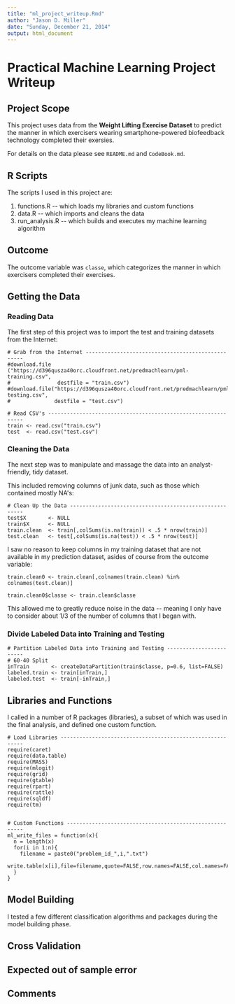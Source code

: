 ```yaml
---
title: "ml_project_writeup.Rmd"
author: "Jason D. Miller"
date: "Sunday, December 21, 2014"
output: html_document
---
```


# Practical Machine Learning Project Writeup

## Project Scope
This project uses data from the **Weight Lifting Exercise Dataset** to predict the manner in which exercisers wearing smartphone-powered biofeedback technology completed their exersies.

For details on the data please see `README.md` and `CodeBook.md`.

## R Scripts
The scripts I used in this project are:
1. functions.R -- which loads my libraries and custom functions
2. data.R -- which imports and cleans the data
3. run_analysis.R -- which builds and executes my machine learning algorithm

## Outcome
The outcome variable was `classe`, which categorizes the manner in which exercisers completed their exercises.
 
## Getting the Data
### Reading Data
The first step of this project was to import the test and training datasets from the Internet:

```{r}
# Grab from the Internet --------------------------------------------------
#download.file ("https://d396qusza40orc.cloudfront.net/predmachlearn/pml-training.csv",
#               destfile = "train.csv")
#download.file("https://d396qusza40orc.cloudfront.net/predmachlearn/pml-testing.csv",
#              destfile = "test.csv")

# Read CSV's --------------------------------------------------------------
train <- read.csv("train.csv")
test  <- read.csv("test.csv")
```

### Cleaning the Data
The next step was to manipulate and massage the data into an analyst-friendly, tidy dataset.

This included removing columns of junk data, such as those which contained mostly NA's:

```{r}
# Clean Up the Data -------------------------------------------------------
test$X       <- NULL
train$X      <- NULL
train.clean  <- train[,colSums(is.na(train)) < .5 * nrow(train)]
test.clean   <- test[,colSums(is.na(test)) < .5 * nrow(test)]
```

I saw no reason to keep columns in my training dataset that are not available in my prediction dataset, asides of course from the outcome variable:

```{r}
train.clean0 <- train.clean[,colnames(train.clean) %in% colnames(test.clean)]

train.clean0$classe <- train.clean$classe
```

This allowed me to greatly reduce noise in the data -- meaning I only have to consider about 1/3 of the number of columns that I began with.

### Divide Labeled Data into Training and Testing
```{r}
# Partition Labeled Data into Training and Testing ------------------------
# 60-40 Split
inTrain       <- createDataPartition(train$classe, p=0.6, list=FALSE)
labeled.train <- train[inTrain,]
labeled.test  <- train[-inTrain,]
```

## Libraries and Functions
I called in a number of R packages (libraries), a subset of which was used in the final analysis, and defined one custom function.

```{r}
# Load Libraries ----------------------------------------------------------
require(caret)
require(data.table)
require(MASS)
require(mlogit)
require(grid)
require(gtable)
require(rpart)
require(rattle)
require(sqldf)
require(tm)


# Custom Functions --------------------------------------------------------
ml_write_files = function(x){
  n = length(x)
  for(i in 1:n){
    filename = paste0("problem_id_",i,".txt")
    write.table(x[i],file=filename,quote=FALSE,row.names=FALSE,col.names=FALSE)
  }
}

```

## Model Building
I tested a few different classification algorithms and packages during the model building phase.



## Cross Validation

## Expected out of sample error 

## Comments